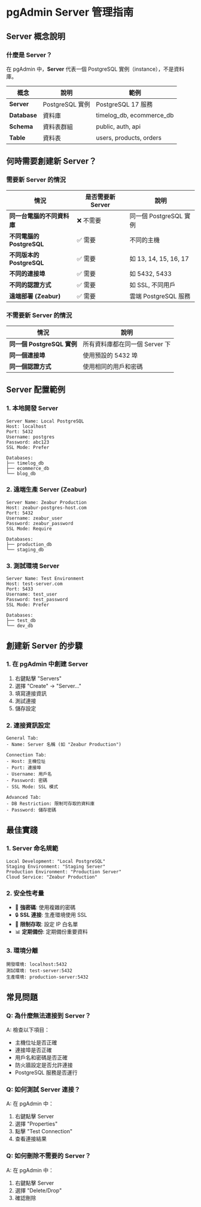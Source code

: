 # pgAdmin Server 管理指南

## Server 概念說明

### 什麼是 Server？
在 pgAdmin 中，**Server** 代表一個 PostgreSQL 實例（instance），不是資料庫。

| 概念 | 說明 | 範例 |
|------|------|------|
| **Server** | PostgreSQL 實例 | PostgreSQL 17 服務 |
| **Database** | 資料庫 | timelog_db, ecommerce_db |
| **Schema** | 資料表群組 | public, auth, api |
| **Table** | 資料表 | users, products, orders |

## 何時需要創建新 Server？

### 需要新 Server 的情況

| 情況 | 是否需要新 Server | 說明 |
|------|------------------|------|
| **同一台電腦的不同資料庫** | ❌ 不需要 | 同一個 PostgreSQL 實例 |
| **不同電腦的 PostgreSQL** | ✅ 需要 | 不同的主機 |
| **不同版本的 PostgreSQL** | ✅ 需要 | 如 13, 14, 15, 16, 17 |
| **不同的連接埠** | ✅ 需要 | 如 5432, 5433 |
| **不同的認證方式** | ✅ 需要 | 如 SSL, 不同用戶 |
| **遠端部署 (Zeabur)** | ✅ 需要 | 雲端 PostgreSQL 服務 |

### 不需要新 Server 的情況

| 情況 | 說明 |
|------|------|
| **同一個 PostgreSQL 實例** | 所有資料庫都在同一個 Server 下 |
| **同一個連接埠** | 使用預設的 5432 埠 |
| **同一個認證方式** | 使用相同的用戶和密碼 |

## Server 配置範例

### 1. 本地開發 Server
```
Server Name: Local PostgreSQL
Host: localhost
Port: 5432
Username: postgres
Password: abc123
SSL Mode: Prefer

Databases:
├── timelog_db
├── ecommerce_db
└── blog_db
```

### 2. 遠端生產 Server (Zeabur)
```
Server Name: Zeabur Production
Host: zeabur-postgres-host.com
Port: 5432
Username: zeabur_user
Password: zeabur_password
SSL Mode: Require

Databases:
├── production_db
└── staging_db
```

### 3. 測試環境 Server
```
Server Name: Test Environment
Host: test-server.com
Port: 5433
Username: test_user
Password: test_password
SSL Mode: Prefer

Databases:
├── test_db
└── dev_db
```

## 創建新 Server 的步驟

### 1. 在 pgAdmin 中創建 Server
1. 右鍵點擊 "Servers"
2. 選擇 "Create" → "Server..."
3. 填寫連接資訊
4. 測試連接
5. 儲存設定

### 2. 連接資訊設定
```
General Tab:
- Name: Server 名稱 (如 "Zeabur Production")

Connection Tab:
- Host: 主機位址
- Port: 連接埠
- Username: 用戶名
- Password: 密碼
- SSL Mode: SSL 模式

Advanced Tab:
- DB Restriction: 限制可存取的資料庫
- Password: 儲存密碼
```

## 最佳實踐

### 1. Server 命名規範
```
Local Development: "Local PostgreSQL"
Staging Environment: "Staging Server"
Production Environment: "Production Server"
Cloud Service: "Zeabur Production"
```

### 2. 安全性考量
- 🔐 **強密碼**: 使用複雜的密碼
- 🔒 **SSL 連接**: 生產環境使用 SSL
- 🚫 **限制存取**: 設定 IP 白名單
- 📊 **定期備份**: 定期備份重要資料

### 3. 環境分離
```
開發環境: localhost:5432
測試環境: test-server:5432
生產環境: production-server:5432
```

## 常見問題

### Q: 為什麼無法連接到 Server？
A: 檢查以下項目：
- 主機位址是否正確
- 連接埠是否正確
- 用戶名和密碼是否正確
- 防火牆設定是否允許連接
- PostgreSQL 服務是否運行

### Q: 如何測試 Server 連接？
A: 在 pgAdmin 中：
1. 右鍵點擊 Server
2. 選擇 "Properties"
3. 點擊 "Test Connection"
4. 查看連接結果

### Q: 如何刪除不需要的 Server？
A: 在 pgAdmin 中：
1. 右鍵點擊 Server
2. 選擇 "Delete/Drop"
3. 確認刪除
